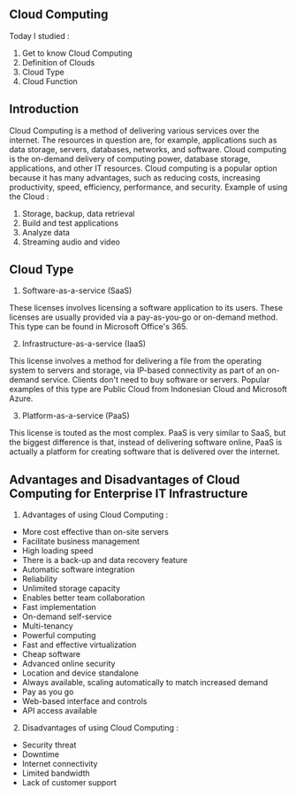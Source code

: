## Cloud Computing

Today I studied :
1. Get to know Cloud Computing
2. Definition of Clouds
3. Cloud Type
4. Cloud Function

## Introduction

  Cloud Computing is a method of delivering various services over the internet. The resources in question are, for example, applications such as data storage, servers, databases, networks, and software. Cloud computing is the on-demand delivery of computing power, database storage, applications, and other IT resources. Cloud computing is a popular option because it has many advantages, such as reducing costs, increasing productivity, speed, efficiency, performance, and security. 
Example of using the Cloud :
  1. Storage, backup, data retrieval
  2. Build and test applications
  3. Analyze data
  4. Streaming audio and video

## Cloud Type

 1. Software-as-a-service (SaaS)

These licenses involves licensing a software application to its users. These licenses are usually provided via a pay-as-you-go or on-demand method. This type can be found in Microsoft Office's 365.

2. Infrastructure-as-a-service (IaaS)

This license involves a method for delivering a file from the operating system to servers and storage, via IP-based connectivity as part of an on-demand service. Clients don't need to buy software or servers. Popular examples of this type are Public Cloud from Indonesian Cloud and Microsoft Azure.

3. Platform-as-a-service (PaaS)

This license is touted as the most complex. PaaS is very similar to SaaS, but the biggest difference is that, instead of delivering software online, PaaS is actually a platform for creating software that is delivered over the internet.

## Advantages and Disadvantages of Cloud Computing for Enterprise IT Infrastructure

1. Advantages of using Cloud Computing :
  - More cost effective than on-site servers
  - Facilitate business management
  - High loading speed
  - There is a back-up and data recovery feature
  - Automatic software integration
  - Reliability
  - Unlimited storage capacity
  - Enables better team collaboration
  - Fast implementation
  - On-demand self-service
  - Multi-tenancy
  - Powerful computing
  - Fast and effective virtualization
  - Cheap software
  - Advanced online security
  - Location and device standalone
  - Always available, scaling automatically to match increased demand
  - Pay as you go
  - Web-based interface and controls
  - API access available
2. Disadvantages of using Cloud Computing :
  - Security threat
  - Downtime
  - Internet connectivity
  - Limited bandwidth
  - Lack of customer support
